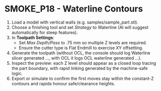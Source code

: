 ﻿# SMOKE_P18 - Waterline Contours

1. Load a model with vertical walls (e.g. samples/sample_part.stl).
2. Choose a finishing tool and set *Strategy* to Waterline (AI will suggest automatically for steep features).
3. In **Toolpath Settings**:
   - Set *Max Depth/Pass* to .75 mm so multiple Z levels are required.
   - Ensure the cutter type is Flat Endmill to exercise XY offsetting.
4. Generate the toolpath (without OCL, the console should log Waterline slicer generated ..., with OCL it logs OCL waterline generated ...).
5. Inspect the preview: each Z level should appear as a closed loop tracing the part boundary, with rapid linking generated by the machine-safe logic.
6. Export or simulate to confirm the first moves stay within the constant-Z contours and rapids honour safe/clearance heights.
